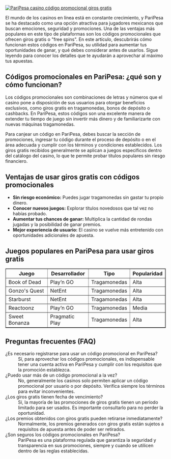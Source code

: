 [![PariPesa casino código promocional giros gratis](https://123-caf.pages.dev/gitsignup.png)](https://vrmoo.ru/Bt82HjjY)

<p>El mundo de los casinos en línea está en constante crecimiento, y PariPesa se ha destacado como una opción atractiva para jugadores mexicanos que buscan emociones, seguridad y promociones. Una de las ventajas más populares en este tipo de plataformas son los códigos promocionales que ofrecen giros gratis o "free spins". En este artículo, descubrirás cómo funcionan estos códigos en PariPesa, su utilidad para aumentar tus oportunidades de ganar, y qué debes considerar antes de usarlos. Sigue leyendo para conocer los detalles que te ayudarán a aprovechar al máximo tus apuestas.</p>  <h2>Códigos promocionales en PariPesa: ¿qué son y cómo funcionan?</h2> <p>Los códigos promocionales son combinaciones de letras y números que el casino pone a disposición de sus usuarios para otorgar beneficios exclusivos, como giros gratis en tragamonedas, bonos de depósito o cashbacks. En PariPesa, estos códigos son una excelente manera de extender tu tiempo de juego sin invertir más dinero y de familiarizarte con nuevas máquinas tragamonedas.</p>  <p>Para canjear un código en PariPesa, debes buscar la sección de promociones, ingresar tu código durante el proceso de depósito o en el área adecuada y cumplir con los términos y condiciones establecidos. Los giros gratis recibidos generalmente se aplican a juegos específicos dentro del catálogo del casino, lo que te permite probar títulos populares sin riesgo financiero.</p>  <h2>Ventajas de usar giros gratis con códigos promocionales</h2> <ul>   <li><strong>Sin riesgo económico:</strong> Puedes jugar tragamonedas sin gastar tu propio dinero.</li>   <li><strong>Conocer nuevos juegos:</strong> Explorar títulos novedosos que tal vez no habías probado.</li>   <li><strong>Aumentar tus chances de ganar:</strong> Multiplica la cantidad de rondas jugadas y la posibilidad de ganar premios.</li>   <li><strong>Mejor experiencia de usuario:</strong> El casino se vuelve más entretenido con oportunidades adicionales de apuesta.</li> </ul>  <h2>Juegos populares en PariPesa para usar giros gratis</h2> <table border="1" cellpadding="8" cellspacing="0">   <thead>     <tr>       <th>Juego</th>       <th>Desarrollador</th>       <th>Tipo</th>       <th>Popularidad</th>     </tr>   </thead>   <tbody>     <tr>       <td>Book of Dead</td>       <td>Play’n GO</td>       <td>Tragamonedas</td>       <td>Alta</td>     </tr>     <tr>       <td>Gonzo's Quest</td>       <td>NetEnt</td>       <td>Tragamonedas</td>       <td>Alta</td>     </tr>     <tr>       <td>Starburst</td>       <td>NetEnt</td>       <td>Tragamonedas</td>       <td>Alta</td>     </tr>     <tr>       <td>Reactoonz</td>       <td>Play’n GO</td>       <td>Tragamonedas</td>       <td>Media</td>     </tr>     <tr>       <td>Sweet Bonanza</td>       <td>Pragmatic Play</td>       <td>Tragamonedas</td>       <td>Alta</td>     </tr>   </tbody> </table>  <h2>Preguntas frecuentes (FAQ)</h2> <dl>   <dt>¿Es necesario registrarse para usar un código promocional en PariPesa?</dt>   <dd>Sí, para aprovechar los códigos promocionales, es indispensable tener una cuenta activa en PariPesa y cumplir con los requisitos que la promoción establezca.</dd>    <dt>¿Puedo usar más de un código promocional a la vez?</dt>   <dd>No, generalmente los casinos solo permiten aplicar un código promocional por usuario o por depósito. Verifica siempre los términos para evitar inconvenientes.</dd>    <dt>¿Los giros gratis tienen fecha de vencimiento?</dt>   <dd>Sí, la mayoría de las promociones de giros gratis tienen un período limitado para ser usados. Es importante consultarlo para no perder la oportunidad.</dd>    <dt>¿Los premios obtenidos con giros gratis pueden retirarse inmediatamente?</dt>   <dd>Normalmente, los premios generados con giros gratis están sujetos a requisitos de apuesta antes de poder ser retirados.</dd>    <dt>¿Son seguros los códigos promocionales en PariPesa?</dt>   <dd>PariPesa es una plataforma regulada que garantiza la seguridad y transparencia en sus promociones, siempre y cuando se utilicen dentro de las reglas establecidas.</dd> </dl>